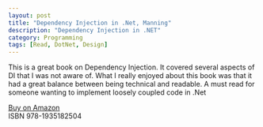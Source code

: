 ```yaml
---
layout: post
title: "Dependency Injection in .Net, Manning"
description: "Dependency Injection in .NET"
category: Programming
tags: [Read, DotNet, Design]
---
```

This is a great book on Dependency Injection. It covered several aspects of DI that I was not aware of. What I really enjoyed about this book was that it had a great balance between being technical and readable. A must read for someone wanting to implement loosely coupled code in .Net

[Buy on Amazon](http://www.amazon.com/Dependency-Injection-NET-Mark-Seemann/dp/1935182501)  
ISBN  978-1935182504
